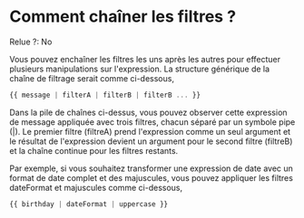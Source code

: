 # Comment chaîner les filtres ?

Relue ?: No

Vous pouvez 
enchaîner les filtres les uns après les autres pour effectuer plusieurs 
manipulations sur l'expression.  La structure générique de la chaîne de 
filtrage serait comme ci-dessous,

```jsx
{{ message | filterA | filterB | filterB ... }}
```

Dans la pile de 
chaînes ci-dessus, vous pouvez observer cette expression de message 
appliquée avec trois filtres, chacun séparé par un symbole pipe (|).  Le
 premier filtre (filtreA) prend l'expression comme un seul argument et 
le résultat de l'expression devient un argument pour le second filtre 
(filtreB) et la chaîne continue pour les filtres restants.

Par exemple, si 
vous souhaitez transformer une expression de date avec un format de date
 complet et des majuscules, vous pouvez appliquer les filtres dateFormat
 et majuscules comme ci-dessous,

```jsx
{{ birthday | dateFormat | uppercase }}
```